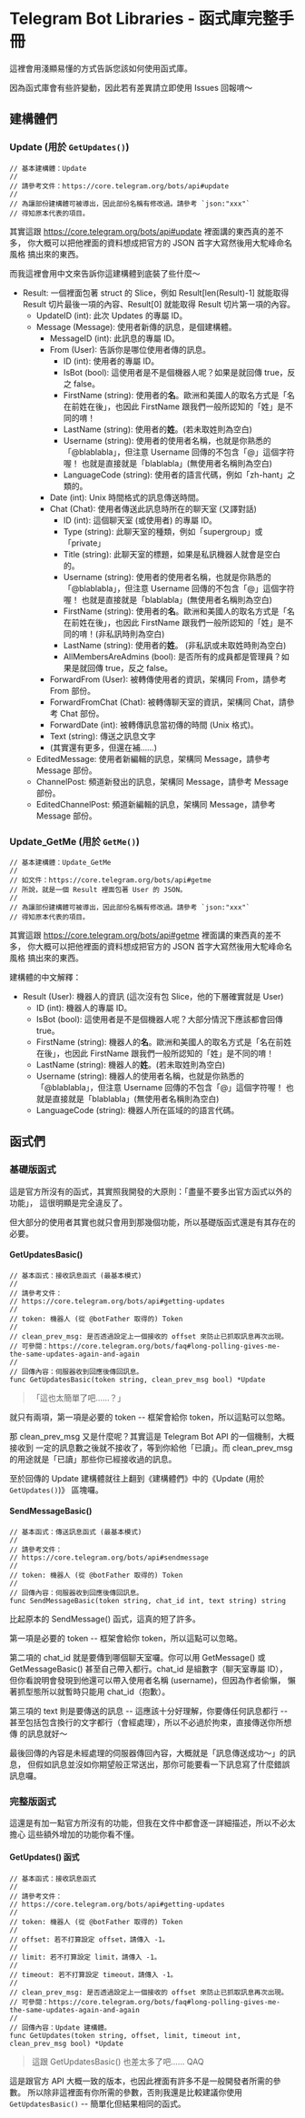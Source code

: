 # Telegram Bot Libraries - 函式庫完整手冊
這裡會用淺顯易懂的方式告訴您該如何使用函式庫。

因為函式庫會有些許變動，因此若有差異請立即使用
Issues 回報唷～

## 建構體們
### Update (用於 `GetUpdates()`)
```
// 基本建構體：Update
//
// 請參考文件：https://core.telegram.org/bots/api#update
//
// 為讓部份建構體可被導出，因此部份名稱有修改過。請參考 `json:"xxx"`
// 得知原本代表的項目。
```

其實這跟 https://core.telegram.org/bots/api#update 裡面講的東西真的差不多，
你大概可以把他裡面的資料想成把官方的 JSON 首字大寫然後用大駝峰命名風格
搞出來的東西。

而我這裡會用中文來告訴你這建構體到底裝了些什麼～

- Result: 一個裡面包著 struct 的 Slice，例如 Result[len(Result)-1] 就能取得 Result
  切片最後一項的內容、Result[0] 就能取得 Result 切片第一項的內容。
  - UpdateID (int): 此次 Updates 的專屬 ID。
  - Message (Message): 使用者新傳的訊息，是個建構體。
    - MessageID (int): 此訊息的專屬 ID。
    - From (User): 告訴你是哪位使用者傳的訊息。
      - ID (int): 使用者的專屬 ID。
      - IsBot (bool): 這使用者是不是個機器人呢？如果是就回傳 true，反之 false。
      - FirstName (string): 使用者的**名**。歐洲和美國人的取名方式是「名在前姓在後」，也因此 FirstName
        跟我們一般所認知的「姓」是不同的唷！
      - LastName (string): 使用者的**姓**。(若未取姓則為空白)
      - Username (string): 使用者的使用者名稱，也就是你熟悉的「@blablabla」，但注意 Username 回傳的不包含「@」這個字符喔！
        也就是直接就是「blablabla」(無使用者名稱則為空白)
      - LanguageCode (string): 使用者的語言代碼，例如「zh-hant」之類的。
    - Date (int): Unix 時間格式的訊息傳送時間。
    - Chat (Chat): 使用者傳送此訊息時所在的聊天室 (又譯對話)
      - ID (int): 這個聊天室 (或使用者) 的專屬 ID。
      - Type (string): 此聊天室的種類，例如「supergroup」或「private」
      - Title (string): 此聊天室的標題，如果是私訊機器人就會是空白的。
      - Username (string): 使用者的使用者名稱，也就是你熟悉的「@blablabla」，但注意 Username 回傳的不包含「@」這個字符喔！
        也就是直接就是「blablabla」(無使用者名稱則為空白)
      - FirstName (string): 使用者的**名**。歐洲和美國人的取名方式是「名在前姓在後」，也因此 FirstName
        跟我們一般所認知的「姓」是不同的唷！(非私訊時則為空白)
      - LastName (string): 使用者的**姓**。 (非私訊或未取姓時則為空白)
      - AllMembersAreAdmins (bool): 是否所有的成員都是管理員？如果是就回傳 true，反之 false。
    - ForwardFrom (User): 被轉傳使用者的資訊，架構同 From，請參考 From 部份。
    - ForwardFromChat (Chat): 被轉傳聊天室的資訊，架構同 Chat，請參考 Chat 部份。
    - ForwardDate (int): 被轉傳訊息當初傳的時間 (Unix 格式)。
    - Text (string): 傳送之訊息文字
    - (其實還有更多，但還在補……)
  - EditedMessage: 使用者新編輯的訊息，架構同 Message，請參考 Message 部份。
  - ChannelPost: 頻道新發出的訊息，架構同 Message，請參考 Message 部份。
  - EditedChannelPost: 頻道新編輯的訊息，架構同 Message，請參考 Message 部份。

### Update_GetMe (用於 `GetMe()`)
```
// 基本建構體：Update_GetMe
//
// 如文件：https://core.telegram.org/bots/api#getme
// 所說，就是一個 Result 裡面包著 User 的 JSON。
//
// 為讓部份建構體可被導出，因此部份名稱有修改過。請參考 `json:"xxx"`
// 得知原本代表的項目。
```

其實這跟 https://core.telegram.org/bots/api#getme 裡面講的東西真的差不多，
你大概可以把他裡面的資料想成把官方的 JSON 首字大寫然後用大駝峰命名風格
搞出來的東西。

建構體的中文解釋：

- Result (User): 機器人的資訊 (這次沒有包 Slice，他的下層確實就是 User)
  - ID (int): 機器人的專屬 ID。
  - IsBot (bool): 這使用者是不是個機器人呢？大部分情況下應該都會回傳 true。
  - FirstName (string): 機器人的**名**。歐洲和美國人的取名方式是「名在前姓在後」，也因此 FirstName
    跟我們一般所認知的「姓」是不同的唷！
  - LastName (string): 機器人的**姓**。(若未取姓則為空白)
  - Username (string): 機器人的使用者名稱，也就是你熟悉的「@blablabla」，但注意 Username 回傳的不包含「@」這個字符喔！
    也就是直接就是「blablabla」(無使用者名稱則為空白)
  - LanguageCode (string): 機器人所在區域的的語言代碼。

## 函式們
### 基礎版函式
這是官方所沒有的函式，其實照我開發的大原則：「盡量不要多出官方函式以外的功能」，
這很明顯是完全違反了。

但大部分的使用者其實也就只會用到那幾個功能，所以基礎版函式還是有其存在的必要。

#### GetUpdatesBasic()
```
// 基本函式：接收訊息函式 (最基本模式)
//
// 請參考文件：
// https://core.telegram.org/bots/api#getting-updates
//
// token: 機器人 (從 @botFather 取得的) Token
//
// clean_prev_msg: 是否透過設定上一個接收的 offset 來防止已抓取訊息再次出現。
// 可參閱：https://core.telegram.org/bots/faq#long-polling-gives-me-the-same-updates-again-and-again
//
// 回傳內容：伺服器收到回應後傳回訊息。
func GetUpdatesBasic(token string, clean_prev_msg bool) *Update 
```

> 「這也太簡單了吧……？」

就只有兩項，第一項是必要的 token -- 框架會給你 token，所以這點可以忽略。

那 clean_prev_msg 又是什麼呢？其實這是 Telegram Bot API 的一個機制，大概接收到
一定的訊息數之後就不接收了，等到你給他「已讀」。而 clean_prev_msg
的用途就是「已讀」那些你已經接收過的訊息。

至於回傳的 Update 建構體就往上翻到《建構體們》中的《Update (用於 `GetUpdates()`)》
區塊囉。

#### SendMessageBasic()
```
// 基本函式：傳送訊息函式 (最基本模式)
//
// 請參考文件：
// https://core.telegram.org/bots/api#sendmessage
//
// token: 機器人 (從 @botFather 取得的) Token
//
// 回傳內容：伺服器收到回應後傳回訊息。
func SendMessageBasic(token string, chat_id int, text string) string
```

比起原本的 SendMessage() 函式，這真的短了許多。

第一項是必要的 token -- 框架會給你 token，所以這點可以忽略。

第二項的 chat_id 就是要傳到哪個聊天室囉。你可以用 GetMessage() 或
GetMessageBasic() 甚至自己帶入都行。chat_id 是組數字（聊天室專屬 ID），
但你看說明會發現到他還可以帶入使用者名稱 (username)，但因為作者偷懶，
懶著抓型態所以就暫時只能用 chat_id（抱歉）。

第三項的 text 則是要傳送的訊息 -- 這應該十分好理解，你要傳任何訊息都行 --
甚至包括包含換行的文字都行（會經處理），所以不必過於拘束，直接傳送你所想傳
的訊息就好～

最後回傳的內容是未經處理的伺服器傳回內容，大概就是「訊息傳送成功～」的訊息，
但假如訊息並沒如你期望般正常送出，那你可能要看一下訊息寫了什麼錯誤訊息囉。

### 完整版函式
這還是有加一點官方所沒有的功能，但我在文件中都會逐一詳細描述，所以不必太擔心
這些額外增加的功能你看不懂。

#### GetUpdates() 函式
```
// 基本函式：接收訊息函式
//
// 請參考文件：
// https://core.telegram.org/bots/api#getting-updates
//
// token: 機器人 (從 @botFather 取得的) Token
//
// offset: 若不打算設定 offset，請傳入 -1。
//
// limit: 若不打算設定 limit，請傳入 -1。
//
// timeout: 若不打算設定 timeout，請傳入 -1。
//
// clean_prev_msg: 是否透過設定上一個接收的 offset 來防止已抓取訊息再次出現。
// 可參閱：https://core.telegram.org/bots/faq#long-polling-gives-me-the-same-updates-again-and-again
//
// 回傳內容：Update 建構體。
func GetUpdates(token string, offset, limit, timeout int, clean_prev_msg bool) *Update
```

> 這跟 GetUpdatesBasic() 也差太多了吧…… QAQ

這是跟官方 API 大概一致的版本，也因此裡面有許多不是一般開發者所需的參數。
所以除非這裡面有你所需的參數，否則我還是比較建議你使用 `GetUpdatesBasic()` --
簡單化但結果相同的函式。


